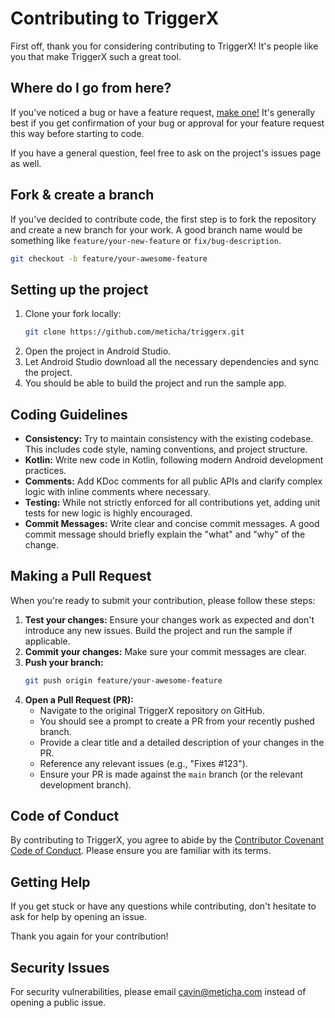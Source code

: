 # Contributing to TriggerX

First off, thank you for considering contributing to TriggerX! It's people like you that make TriggerX such a great tool.

## Where do I go from here?

If you've noticed a bug or have a feature request, [make one!](https://github.com/meticha/triggerx/issues/new) It's generally best if you get confirmation of your bug or approval for your feature request this way before starting to code.

If you have a general question, feel free to ask on the project's issues page as well.

## Fork & create a branch

If you've decided to contribute code, the first step is to fork the repository and create a new branch for your work. A good branch name would be something like `feature/your-new-feature` or `fix/bug-description`.

```bash
git checkout -b feature/your-awesome-feature
```

## Setting up the project

1.  Clone your fork locally:
    ```bash
    git clone https://github.com/meticha/triggerx.git
    ```
2.  Open the project in Android Studio.
3.  Let Android Studio download all the necessary dependencies and sync the project.
4.  You should be able to build the project and run the sample app.

## Coding Guidelines

*   **Consistency:** Try to maintain consistency with the existing codebase. This includes code style, naming conventions, and project structure.
*   **Kotlin:** Write new code in Kotlin, following modern Android development practices.
*   **Comments:** Add KDoc comments for all public APIs and clarify complex logic with inline comments where necessary.
*   **Testing:** While not strictly enforced for all contributions yet, adding unit tests for new logic is highly encouraged.
*   **Commit Messages:** Write clear and concise commit messages. A good commit message should briefly explain the "what" and "why" of the change.

## Making a Pull Request

When you're ready to submit your contribution, please follow these steps:

1.  **Test your changes:** Ensure your changes work as expected and don't introduce any new issues. Build the project and run the sample if applicable.
2.  **Commit your changes:** Make sure your commit messages are clear.
3.  **Push your branch:**
    ```bash
    git push origin feature/your-awesome-feature
    ```
4.  **Open a Pull Request (PR):**
    *   Navigate to the original TriggerX repository on GitHub.
    *   You should see a prompt to create a PR from your recently pushed branch.
    *   Provide a clear title and a detailed description of your changes in the PR.
    *   Reference any relevant issues (e.g., "Fixes #123").
    *   Ensure your PR is made against the `main` branch (or the relevant development branch).

## Code of Conduct

By contributing to TriggerX, you agree to abide by the [Contributor Covenant Code of Conduct](CODE_OF_CONDUCT.md). Please ensure you are familiar with its terms.

## Getting Help

If you get stuck or have any questions while contributing, don't hesitate to ask for help by opening an issue.

Thank you again for your contribution!

## Security Issues
For security vulnerabilities, please email cavin@meticha.com instead of opening a public issue.